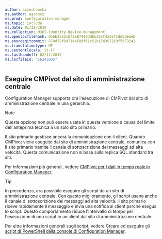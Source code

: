 ```yaml
---
author: aczechowski
ms.author: aaroncz
ms.prod: configuration-manager
ms.topic: include
ms.date: 01/22/2019
ms.collection: M365-identity-device-management
ms.openlocfilehash: 0bbb1552cbf2e87430ddbb25ef4a05f5de5dedeb
ms.sourcegitcommit: 874d78f08714a509f61c52b154387268f5b73242
ms.translationtype: HT
ms.contentlocale: it-IT
ms.lasthandoff: 02/12/2019
ms.locfileid: "56143005"
---
```

## <a name="bkmk_cmpivot"></a> Eseguire CMPivot dal sito di amministrazione centrale
<!--3610960-->

Configuration Manager supporta ora l'esecuzione di CMPivot dal sito di amministrazione centrale in una gerarchia. 

> [!Note]  
> Questa opzione non può essere usata in questa versione a causa del limite dell'anteprima tecnica a un solo sito primario.  

Il sito primario gestisce ancora la comunicazione con il client. Quando CMPivot viene eseguito dal sito di amministrazione centrale, comunica con il sito primario tramite il canale di sottoscrizione dei messaggi ad alta velocità. Questa comunicazione non si basa sulla replica SQL standard tra siti. 

Per informazioni più generali, vedere [CMPivot per i dati in tempo reale in Configuration Manager](/sccm/core/servers/manage/cmpivot).

> [!Tip]  
> In precedenza, era possibile eseguire gli script da un sito di amministrazione centrale. Con questo miglioramento, gli script usano anche il canale di sottoscrizione dei messaggi ad alta velocità. Il sito primario riceve rapidamente il messaggio e invia una notifica al client perché esegua lo script. Questo comportamento riduce l'intervallo di tempo per l'esecuzione di uno script in un client dal sito di amministrazione centrale.  
> 
> Per altre informazioni generali sugli script, vedere [Creare ed eseguire gli script di PowerShell dalla console di Configuration Manager](/sccm/apps/deploy-use/create-deploy-scripts).  

